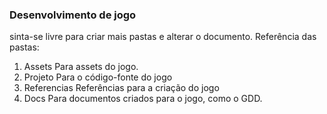 ### Desenvolvimento de jogo
sinta-se livre para criar mais pastas e alterar o documento.
Referência das pastas:
1. Assets
Para assets do jogo.
2. Projeto
Para o código-fonte do jogo 
3. Referencias
Referências para a criação do jogo
4. Docs
Para documentos criados para o jogo, como o GDD.
